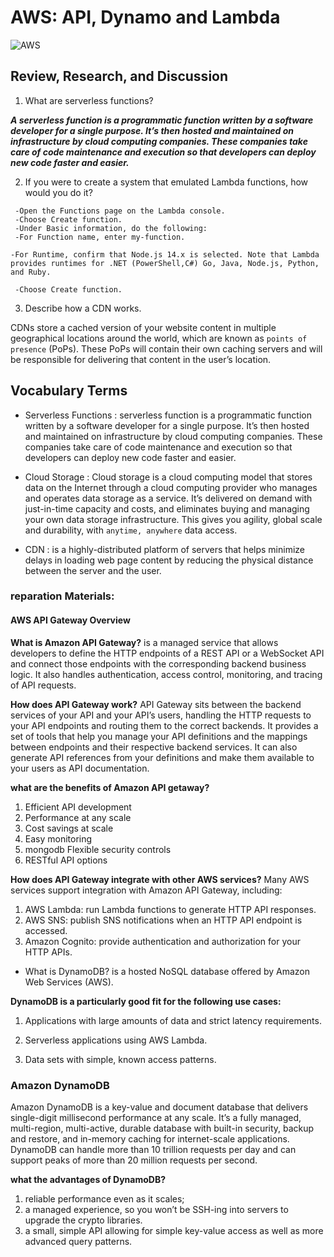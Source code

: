 # AWS: API, Dynamo and Lambda
![AWS](https://i0.wp.com/www.xpeppers.com/wp-content/uploads/2015/07/SchemaLogico.jpg?fit=716%2C344&ssl=1)


## Review, Research, and Discussion

1. What are serverless functions?

***A serverless function is a programmatic function written by a software developer for a single purpose. It’s then hosted and maintained on infrastructure by cloud computing companies. These companies take care of code maintenance and execution so that developers can deploy new code faster and easier.***

2. If you were to create a system that emulated Lambda functions, how would you do it?
```
 -Open the Functions page on the Lambda console.
 -Choose Create function.
 -Under Basic information, do the following:
 -For Function name, enter my-function.

-For Runtime, confirm that Node.js 14.x is selected. Note that Lambda provides runtimes for .NET (PowerShell,C#) Go, Java, Node.js, Python, and Ruby.

 -Choose Create function.
 ```

3. Describe how a CDN works.

CDNs store a cached version of your website content in multiple geographical locations around the world, which are known as `points of presence` (PoPs). These PoPs will contain their own caching servers and will be responsible for delivering that content in the user’s location.

## Vocabulary Terms
* Serverless Functions :
serverless function is a programmatic function written by a software developer for a single purpose. It’s then hosted and maintained on infrastructure by cloud computing companies. These companies take care of code maintenance and execution so that developers can deploy new code faster and easier.

* Cloud Storage :
Cloud storage is a cloud computing model that stores data on the Internet through a cloud computing provider who manages and operates data storage as a service. It’s delivered on demand with just-in-time capacity and costs, and eliminates buying and managing your own data storage infrastructure. This gives you agility, global scale and durability, with `anytime, anywhere` data access.

* CDN :
is a highly-distributed platform of servers that helps minimize delays in loading web page content by reducing the physical distance between the server and the user.

### reparation Materials:
#### AWS API Gateway Overview

**What is Amazon API Gateway?**
is a managed service that allows developers to define the HTTP endpoints of a REST API or a WebSocket API and connect those endpoints with the corresponding backend business logic. It also handles authentication, access control, monitoring, and tracing of API requests.

**How does API Gateway work?**
API Gateway sits between the backend services of your API and your API’s users, handling the HTTP requests to your API endpoints and routing them to the correct backends. It provides a set of tools that help you manage your API definitions and the mappings between endpoints and their respective backend services. It can also generate API references from your definitions and make them available to your users as API documentation.

**what are the benefits of Amazon API getaway?**
1. Efficient API development
2. Performance at any scale
3. Cost savings at scale
4. Easy monitoring
5. mongodb Flexible security controls
6. RESTful API options

**How does API Gateway integrate with other AWS services?**
Many AWS services support integration with Amazon API Gateway, including:

1. AWS Lambda: run Lambda functions to generate HTTP API responses.
2. AWS SNS: publish SNS notifications when an HTTP API endpoint is accessed.
3. Amazon Cognito: provide authentication and authorization for your HTTP APIs. 

* What is DynamoDB?
is a hosted NoSQL database offered by Amazon Web Services (AWS).

**DynamoDB is a particularly good fit for the following use cases:**

1. Applications with large amounts of data and strict latency requirements.

2. Serverless applications using AWS Lambda.

3. Data sets with simple, known access patterns.

### Amazon DynamoDB
Amazon DynamoDB is a key-value and document database that delivers single-digit millisecond performance at any scale. It’s a fully managed, multi-region, multi-active, durable database with built-in security, backup and restore, and in-memory caching for internet-scale applications. DynamoDB can handle more than 10 trillion requests per day and can support peaks of more than 20 million requests per second.

**what the advantages of DynamoDB?**
1. reliable performance even as it scales;
2. a managed experience, so you won’t be SSH-ing into servers to upgrade the crypto libraries.
3. a small, simple API allowing for simple key-value access as well as more advanced query patterns.